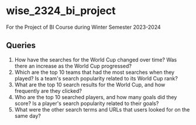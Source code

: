 # wise_2324_bi_project
For the Project of BI Course during Winter Semester 2023-2024

## Queries
1. How have the searches for the World Cup changed over time? Was there an increase as the World Cup progressed?
2. Which are the top 10 teams that had the most searches when they played? Is a team's search popularity related to its World Cup rank?
3. What are the top 10 search results for the World Cup, and how frequently are they clicked?
4. Who are the top 10 searched players, and how many goals did they score? Is a player's search popularity related to their goals?
5. What were the other search terms and URLs that users looked for on the same day?
